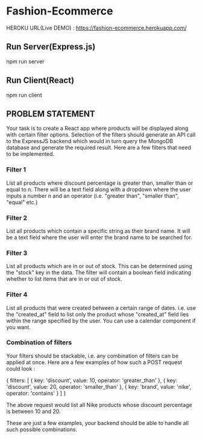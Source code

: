 # Fashion-Ecommerce

HEROKU URL(Live DEMO) : https://fashion-ecommerce.herokuapp.com/

## Run Server(Express.js)
npm run server

## Run Client(React)
npm run client

## PROBLEM STATEMENT
Your task is to create a React app where products will be displayed along with certain filter options. Selection of the filters should generate an API call to the ExpressJS backend which would in turn query the MongoDB database and generate the required result. Here are a few filters that need to be implemented.

### Filter 1
List all products where discount percentage is greater than, smaller than or equal to n. There will be a text field along with a dropdown where the user inputs a number n and an operator (i.e. "greater than", "smaller than", "equal" etc.)

### Filter 2
List all products which contain a specific string as their brand name. It will be a text field where the user will enter the brand name to be searched for. 

### Filter 3
List all products which are in or out of stock. This can be determined using the "stock" key in the data. The filter will contain a boolean field indicating whether to list items that are in or out of stock.

### Filter 4
List all products that were created between a certain range of dates. i.e. use the "created_at" field to list only the product whose "created_at" field lies within the range specified by the user. You can use a calendar component if you want.

### Combination of filters
Your filters should be stackable, i.e. any combination of filters can be applied at once. Here are a few examples of how such a POST request could look : 

{
    filters: [
        { key: 'discount', value: 10, operator: 'greater_than' },
        { key: 'discount', value: 20, operator: 'smaller_than' },
        { key: 'brand', value: 'nike', operator: 'contains' }
    ]
}

The above request would list all Nike products whose discount percentage is between 10 and 20.

These are just a few examples, your backend should be able to handle all such possible combinations.
